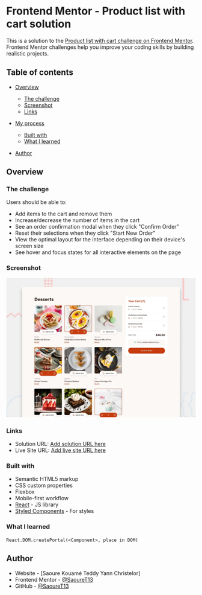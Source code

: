 # Frontend Mentor - Product list with cart solution

This is a solution to the [Product list with cart challenge on Frontend Mentor](https://www.frontendmentor.io/challenges/product-list-with-cart-5MmqLVAp_d). Frontend Mentor challenges help you improve your coding skills by building realistic projects. 

## Table of contents

- [Overview](#overview)
  - [The challenge](#the-challenge)
  - [Screenshot](#screenshot)
  - [Links](#links)
- [My process](#my-process)
  - [Built with](#built-with)
  - [What I learned](#what-i-learned)

- [Author](#author)

## Overview

### The challenge

Users should be able to:

- Add items to the cart and remove them
- Increase/decrease the number of items in the cart
- See an order confirmation modal when they click "Confirm Order"
- Reset their selections when they click "Start New Order"
- View the optimal layout for the interface depending on their device's screen size
- See hover and focus states for all interactive elements on the page

### Screenshot

![](./public/Preview.jpg)

### Links

- Solution URL: [Add solution URL here](https://github.com/SaoureT13/Product-list-with-cart-main/)
- Live Site URL: [Add live site URL here](https://saouret13.github.io/Product-list-with-cart-main/)

### Built with

- Semantic HTML5 markup
- CSS custom properties
- Flexbox
- Mobile-first workflow
- [React](https://reactjs.org/) - JS library
- [Styled Components](https://styled-components.com/) - For styles

### What I learned

```React
React.DOM.createPortal(<Component>, place in DOM)
```

## Author

- Website - [Saoure Kouamé Teddy Yann Christelor]
- Frontend Mentor - [@SaoureT13](https://www.frontendmentor.io/profile/SaoureT13)
- GitHub - [@SaoureT13](https://github.com/SaoureT13/)